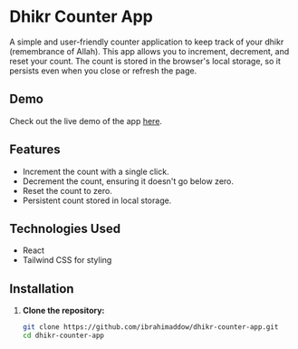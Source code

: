 # Dhikr Counter App

A simple and user-friendly counter application to keep track of your dhikr (remembrance of Allah). This app allows you to increment, decrement, and reset your count. The count is stored in the browser's local storage, so it persists even when you close or refresh the page.

## Demo

Check out the live demo of the app [here](https://dhikr-counter-app.vercel.app/).

## Features

- Increment the count with a single click.
- Decrement the count, ensuring it doesn't go below zero.
- Reset the count to zero.
- Persistent count stored in local storage.

## Technologies Used

- React
- Tailwind CSS for styling

## Installation

1. **Clone the repository:**

   ```bash
   git clone https://github.com/ibrahimaddow/dhikr-counter-app.git
   cd dhikr-counter-app
